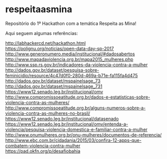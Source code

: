 # respeitaasmina
Repositório do 1º Hackathon com a temática Respeita as Mina!

Aqui seguem algumas referências:

http://labhackercd.net/hackathon.html					
https://polignu.org/noticias/open-data-day-sp-2017					
http://www.generonumero.media/institucional/#dadosabertos					
http://www.mapadaviolencia.org.br/mapa2015_mulheres.php					
http://www.ssp.rs.gov.br/indicadores-da-violencia-contra-a-mulher					
http://dados.gov.br/dataset/pesquisa-sobre-feminicidio/resource/4c47d0f0-280d-469a-b71e-fa115fa4d475					
http://dados.gov.br/dataset/mspainelsage_73					
http://dados.gov.br/dataset/mspainelsage_731					
https://www12.senado.leg.br/institucional/omv					
http://www.compromissoeatitude.org.br/dados-e-estatisticas-sobre-violencia-contra-as-mulheres/					
http://www.compromissoeatitude.org.br/alguns-numeros-sobre-a-violencia-contra-as-mulheres-no-brasil/					
https://www12.senado.leg.br/institucional/datasenado					
https://www12.senado.leg.br/institucional/omv/entenda-a-violencia/pesquisa-violencia-domestica-e-familiar-contra-a-mulher					
http://www.onumulheres.org.br/onu-mulheres/documentos-de-referencia/					
http://www.ebc.com.br/cidadania/2015/03/confira-12-apps-que-combatem-violencia-contra-mulher					
https://pad.okfn.org/p/desafiobahia
